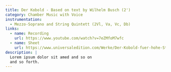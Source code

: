 ```yaml
---
title: Der Kobold - Based on text by Wilhelm Busch (2')
category: Chamber Music with Voice
instrumentation:
  - Mezzo-Soprano and String Quintett (2Vl, Va, Vc, Db)
links:
  - name: Recording
    url: https://www.youtube.com/watch?v=7eZMfoM7wfc
  - name: Sheet
    url: https://www.universaledition.com/Werke/Der-Kobold-fuer-hohe-Stimme-und-Streichquintett/P0301796
description: |
  Lorem ipsum dolor sit amed and so on
  and so forth.
---
```

